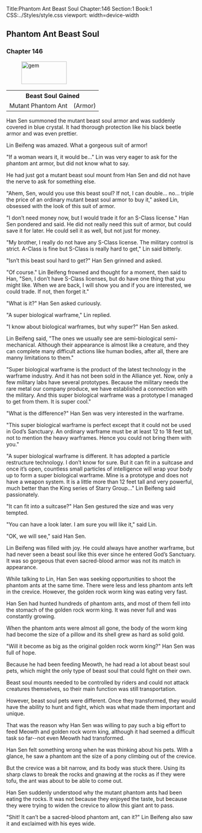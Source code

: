 Title:Phantom Ant Beast Soul 
Chapter:146 
Section:1 
Book:1 
CSS:../Styles/style.css 
viewport: width=device-width
  
## Phantom Ant Beast Soul
### Chapter 146 
<figure>
	<img src="../Images/gem.gif" alt="gem" id="gem" width="120" height="60" />
</figure>
  

  
  <div class="tables">
	<table class="beast">
		<tr>
			<th colspan="2">Beast Soul Gained</th>
		</tr><tr>
			<td>Mutant Phantom Ant</td>
			<td>(Armor)</td>
		</tr>
	</table>
	<!--  Type of beast soul of mutant phantom ant: armor. -->
</div> 

Han Sen summoned the mutant beast soul armor and was suddenly covered in blue crystal. It had thorough protection like his black beetle armor and was even prettier.

Lin Beifeng was amazed. What a gorgeous suit of armor!

"If a woman wears it, it would be…" Lin was very eager to ask for the phantom ant armor, but did not know what to say.

He had just got a mutant beast soul mount from Han Sen and did not have the nerve to ask for something else.

"Ahem, Sen, would you use this beast soul? If not, I can double… no… triple the price of an ordinary mutant beast soul armor to buy it," asked Lin, obsessed with the look of this suit of armor.

"I don’t need money now, but I would trade it for an S-Class license." Han Sen pondered and said. He did not really need this suit of armor, but could save it for later. He could sell it as well, but not just for money.

"My brother, I really do not have any S-Class license. The military control is strict. A-Class is fine but S-Class is really hard to get," Lin said bitterly.

"Isn’t this beast soul hard to get?" Han Sen grinned and asked.

"Of course." Lin Beifeng frowned and thought for a moment, then said to Han, "Sen, I don’t have S-Class licenses, but do have one thing that you might like. When we are back, I will show you and if you are interested, we could trade. If not, then forget it."

"What is it?" Han Sen asked curiously.

"A super biological warframe," Lin replied.

"I know about biological warframes, but why super?" Han Sen asked.

Lin Beifeng said, "The ones we usually see are semi-biological semi-mechanical. Although their appearance is almost like a creature, and they can complete many difficult actions like human bodies, after all, there are manny limitations to them."

"Super biological warframe is the product of the latest technology in the warframe industry. And it has not been sold in the Alliance yet. Now, only a few military labs have several prototypes. Because the military needs the rare metal our company produce, we have established a connection with the military. And this super biological warframe was a prototype I managed to get from them. It is super cool."

"What is the difference?" Han Sen was very interested in the warframe.

"This super biological warframe is perfect except that it could not be used in God’s Sanctuary. An ordinary warframe must be at least 12 to 18 feet tall, not to mention the heavy warframes. Hence you could not bring them with you."

"A super biological warframe is different. It has adopted a particle restructure technology. I don’t know for sure. But it can fit in a suitcase and once it’s open, countless small particles of intelligence will wrap your body up to form a super biological warframe. Mine is a prototype and does not have a weapon system. It is a little more than 12 feet tall and very powerful, much better than the King series of Starry Group..." Lin Beifeng said passionately.

"It can fit into a suitcase?" Han Sen gestured the size and was very tempted.

"You can have a look later. I am sure you will like it," said Lin.

"OK, we will see," said Han Sen.

Lin Beifeng was filled with joy. He could always have another warframe, but had never seen a beast soul like this ever since he entered God’s Sanctuary. It was so gorgeous that even sacred-blood armor was not its match in appearance.

While talking to Lin, Han Sen was seeking opportunities to shoot the phantom ants at the same time. There were less and less phantom ants left in the crevice. However, the golden rock worm king was eating very fast.

Han Sen had hunted hundreds of phantom ants, and most of them fell into the stomach of the golden rock worm king. It was never full and was constantly growing.

When the phantom ants were almost all gone, the body of the worm king had become the size of a pillow and its shell grew as hard as solid gold.

"Will it become as big as the original golden rock worm king?" Han Sen was full of hope.

Because he had been feeding Meowth, he had read a lot about beast soul pets, which might the only type of beast soul that could fight on their own.

Beast soul mounts needed to be controlled by riders and could not attack creatures themselves, so their main function was still transportation.

However, beast soul pets were different. Once they transformed, they would have the ability to hunt and fight, which was what made them important and unique.

That was the reason why Han Sen was willing to pay such a big effort to feed Meowth and golden rock worm king, although it had seemed a difficult task so far--not even Meowth had transformed.

Han Sen felt something wrong when he was thinking about his pets. With a glance, he saw a phantom ant the size of a pony climbing out of the crevice.

But the crevice was a bit narrow, and its body was stuck there. Using its sharp claws to break the rocks and gnawing at the rocks as if they were tofu, the ant was about to be able to come out.

Han Sen suddenly understood why the mutant phantom ants had been eating the rocks. It was not because they enjoyed the taste, but because they were trying to widen the crevice to allow this giant ant to pass.

"Shit! It can’t be a sacred-blood phantom ant, can it?" Lin Beifeng also saw it and exclaimed with his eyes wide.
